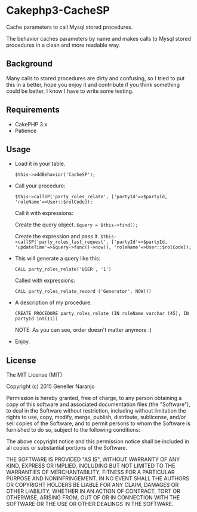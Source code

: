 # Cakephp3-CacheSP
Cache parameters to call Mysql stored procedures.


The behavior caches parameters by name and makes calls to Mysql stored procedures in a clean and more readable way.

## Background

Many calls to stored procedures are dirty and confusing, so I tried to put this in a better, hope you enjoy it and contribute if you think something could be better, I know I have to write some testing.


## Requirements

* CakePHP 3.x
* Patience

## Usage

- Load it in your table.

    `$this->addBehavior('CacheSP');`
- Call your procedure:

	`$this->callSP('party_roles_relate', ['partyId'=>$partyId, 'roleName'=>User::$rolCode]);`

    Call it with expressions:

    Create the query object.
    `$query = $this->find();`

    Create the expression and pass it.
    `$this->callSP('party_roles_last_request', ['partyId'=>$partyId, 'updateTime'=>$query->func()->now(), 'roleName'=>User::$rolCode]);`

- This will generate a query like this:

	`CALL party_roles_relate('USER', '1')`

    Called  with expressions:

    `CALL party_roles_relate_record ('Generator', NOW())`

- A description of my procedure.

	`CREATE PROCEDURE party_roles_relate (IN roleName varchar (45), IN partyId int(11))`

	NOTE: As you can see, order doesn't matter anymore :)
- Enjoy.


## License

The MIT License (MIT)

Copyright (c) 2015 Geneller Naranjo

Permission is hereby granted, free of charge, to any person obtaining a copy
of this software and associated documentation files (the "Software"), to deal
in the Software without restriction, including without limitation the rights
to use, copy, modify, merge, publish, distribute, sublicense, and/or sell
copies of the Software, and to permit persons to whom the Software is
furnished to do so, subject to the following conditions:

The above copyright notice and this permission notice shall be included in
all copies or substantial portions of the Software.

THE SOFTWARE IS PROVIDED "AS IS", WITHOUT WARRANTY OF ANY KIND, EXPRESS OR
IMPLIED, INCLUDING BUT NOT LIMITED TO THE WARRANTIES OF MERCHANTABILITY,
FITNESS FOR A PARTICULAR PURPOSE AND NONINFRINGEMENT. IN NO EVENT SHALL THE
AUTHORS OR COPYRIGHT HOLDERS BE LIABLE FOR ANY CLAIM, DAMAGES OR OTHER
LIABILITY, WHETHER IN AN ACTION OF CONTRACT, TORT OR OTHERWISE, ARISING FROM,
OUT OF OR IN CONNECTION WITH THE SOFTWARE OR THE USE OR OTHER DEALINGS IN
THE SOFTWARE.

